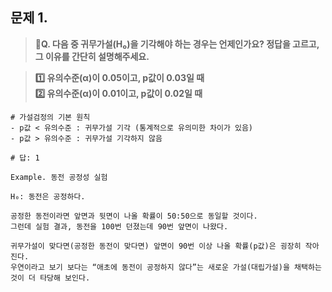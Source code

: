 ## 문제 1. 

> **🧚Q. 다음 중 귀무가설(H₀)을 기각해야 하는 경우는 언제인가요? 정답을 고르고, 그 이유를 간단히 설명해주세요.**

> **1️⃣ 유의수준(α)이 0.05이고, p값이 0.03일 때   
> 2️⃣ 유의수준(α)이 0.01이고, p값이 0.02일 때**

```
# 가설검정의 기본 원칙
- p값 < 유의수준 : 귀무가설 기각 (통계적으로 유의미한 차이가 있음)
- p값 > 유의수준 : 귀무가설 기각하지 않음

# 답: 1
```
```
Example. 동전 공정성 실험

H₀: 동전은 공정하다.

공정한 동전이라면 앞면과 뒷면이 나올 확률이 50:50으로 동일할 것이다.
그런데 실험 결과, 동전을 100번 던졌는데 90번 앞면이 나왔다.

귀무가설이 맞다면(공정한 동전이 맞다면) 앞면이 90번 이상 나올 확률(p값)은 굉장히 작아진다.
우연이라고 보기 보다는 “애초에 동전이 공정하지 않다”는 새로운 가설(대립가설)을 채택하는 것이 더 타당해 보인다.
```